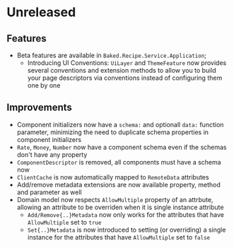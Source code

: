 # Unreleased

## Features

- Beta features are available in `Baked.Recipe.Service.Application`;
  - Introducing UI Conventions: `UiLayer` and `ThemeFeature` now provides
    several conventions and extension methods to allow you to build your page
    descriptors via conventions instead of configuring them one by one

## Improvements

- Component initializers now have a `schema:` and optionall `data:` function
  parameter, minimizing the need to duplicate schema properties in component
  initializers
- `Rate`, `Money`, `Number` now have a component schema even if the schemas
  don't have any property
- `ComponentDescriptor` is removed, all components must have a schema now
- `ClientCache` is now automatically mapped to `RemoteData` attributes
- Add/remove metadata extensions are now available property, method and
  parameter as well
- Domain model now respects `AllowMultiple` property of an attrbute, allowing an
  attribute to be overriden when it is single instance attribute
  - `Add/Remove{..}Metadata` now only works for the attributes that have
    `AllowMultiple` set to `true`
  - `Set{..}Metadata` is now introduced to setting (or overriding) a single
    instance for the attributes that have `AllowMultiple` set to `false`
